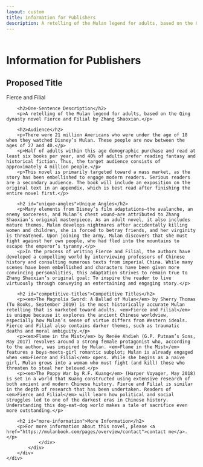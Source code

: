 ```yaml
---
layout: custom
title: Information for Publishers
description: A retelling of the Mulan legend for adults, based on the Qing dynasty novel Fierce and Filial by Zhang Shaoxian.
---
```


<!-- /banner_bottom -->
<div class="main banner_bottom" id="article">
	<div class="clearfix"> </div>
	<div class="container">
		<div class="inner_sec_top_aglieits">
			<div class="banner_bottom_info">
					<h4 class="heading text-left mb-5"><a href="/#"><img src="/assets/images/thumbs/dynasties/.jpg" alt="" /></a></h4>
				<h1>Information for Publishers</h1>	
				<!-- begin text -->
				<h2>Proposed Title</h2>
        <p>Fierce and Filial</p>
        
        <h2>One-Sentence Description</h2>
        <p>A retelling of the Mulan legend for adults, based on the Qing dynasty novel Fierce and Filial by Zhang Shaoxian.</p>
        
        <h2>Audience</h2>
        <p>There were 21 million Americans who were under the age of 18 when they watched Disney’s Mulan. These people are now between the ages of 27 and 40.</p>
        <p>Half of adults within this age demographic purchase and read at least six books per year, and 40% of adults prefer reading fantasy and historical fiction. Thus, the target audience consists of approximately 4 million people.</p>
        <p>This novel is primarily targeted toward a mass market, as the story has been embellished to engage modern readers. Serious readers are a secondary audience. The book will include an exposition on the original text in an appendix, which is best read after finishing the entire novel first.</p>

        <h2 id="unique-angles">Unique Angles</h2>
        <p>Many elements from Disney’s film adaptations—the avalanche, an enemy sorceress, and Mulan’s chest wound—are attributed to Zhang Shaoxian’s original masterpiece. As an adult novel, it also includes mature themes. Mulan develops nightmares after accidentally killing women and children, she is forced to betray friends, and her virginity is threatened. Upon joining the army, Mulan discovers that she must fight against her own people, who had fled into the mountains to escape the emperor’s tyranny.</p>
        <p>In the process of writing Fierce and Filial, the authors have developed a compelling world by interviewing professors of Chinese history and consulting numerous texts from imperial China. While many scenes have been embellished and characters have been given more convincing personalities, this adaptation strives to remain true to Zhang Shaoxian’s original goal: To inspire the reader to live virtuously through conveying an entertaining and engaging story.</p>

        <h2 id="competitive-titles">Competitive Titles</h2>
        <p><em>The Magnolia Sword: A Ballad of Mulan</em> by Sherry Thomas (Tu Books, September 2019) is the most historically accurate Mulan retelling that is marketed toward adults. <em>Fierce and Filial</em> is unique because it explores the ancient Chinese worldview, especially how Mulan’s sense of virtue differs from Western ideals. Fierce and Filial also contains darker themes, such as traumatic deaths and moral ambiguity.</p>
        <p><em>Flame in the Mist</em> by Renée Ahdieh (G.P. Putnam’s Sons, May 2017) revolves around a strong female protagonist who, according to the author, was inspired by Mulan. <em>Flame in the Mist</em> features a boys-meets-girl romantic subplot; Mulan is already engaged when <em>Fierce and Filial</em> opens. While she begins as a naive girl, Mulan grows into a woman who must fight (and kill) those who threaten to steal her beloved.</p>
        <p><em>The Poppy War by R.F. Kuang</em> (Harper Voyager, May 2018) is set in a world that Kuang constructed using extensive research of both ancient and modern Chinese history. Fierce and Filial is similar in the depth of research that has been undertaken. Readers of <em>Fierce and Filial</em> will learn how political and social struggles led to one of the darkest eras in Chinese history. Understanding this dog-eat-dog world makes a tale of sacrifice even more outstanding.</p>

        <h2 id="more-information">More Information</h2>
        <p>For more information about this novel, please <a href="https://mulanbook.com/pages/overview/contact">contact me</a>.</p>
				</div>
			</div>
		</div>
	</div>
</div>
